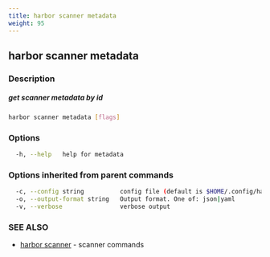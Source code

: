 ```yaml
---
title: harbor scanner metadata
weight: 95
---
```

## harbor scanner metadata

### Description

##### get scanner metadata by id

```sh
harbor scanner metadata [flags]
```

### Options

```sh
  -h, --help   help for metadata
```

### Options inherited from parent commands

```sh
  -c, --config string          config file (default is $HOME/.config/harbor-cli/config.yaml)
  -o, --output-format string   Output format. One of: json|yaml
  -v, --verbose                verbose output
```

### SEE ALSO

* [harbor scanner](harbor-scanner.md)	 - scanner commands


